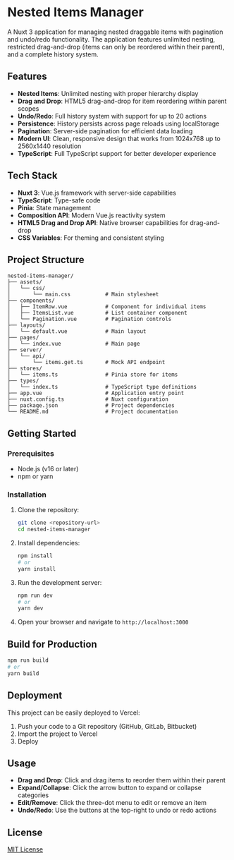 # Nested Items Manager

A Nuxt 3 application for managing nested draggable items with pagination and undo/redo functionality. The application features unlimited nesting, restricted drag-and-drop (items can only be reordered within their parent), and a complete history system.

## Features

- **Nested Items**: Unlimited nesting with proper hierarchy display
- **Drag and Drop**: HTML5 drag-and-drop for item reordering within parent scopes
- **Undo/Redo**: Full history system with support for up to 20 actions
- **Persistence**: History persists across page reloads using localStorage
- **Pagination**: Server-side pagination for efficient data loading
- **Modern UI**: Clean, responsive design that works from 1024x768 up to 2560x1440 resolution
- **TypeScript**: Full TypeScript support for better developer experience

## Tech Stack

- **Nuxt 3**: Vue.js framework with server-side capabilities
- **TypeScript**: Type-safe code
- **Pinia**: State management
- **Composition API**: Modern Vue.js reactivity system
- **HTML5 Drag and Drop API**: Native browser capabilities for drag-and-drop
- **CSS Variables**: For theming and consistent styling

## Project Structure

```
nested-items-manager/
├── assets/
│   └── css/
│       └── main.css           # Main stylesheet
├── components/
│   ├── ItemRow.vue            # Component for individual items
│   ├── ItemsList.vue          # List container component
│   └── Pagination.vue         # Pagination controls
├── layouts/
│   └── default.vue            # Main layout
├── pages/
│   └── index.vue              # Main page
├── server/
│   └── api/
│       └── items.get.ts       # Mock API endpoint
├── stores/
│   └── items.ts               # Pinia store for items
├── types/
│   └── index.ts               # TypeScript type definitions
├── app.vue                    # Application entry point
├── nuxt.config.ts             # Nuxt configuration
├── package.json               # Project dependencies
└── README.md                  # Project documentation
```

## Getting Started

### Prerequisites

- Node.js (v16 or later)
- npm or yarn

### Installation

1. Clone the repository:

   ```bash
   git clone <repository-url>
   cd nested-items-manager
   ```

2. Install dependencies:

   ```bash
   npm install
   # or
   yarn install
   ```

3. Run the development server:

   ```bash
   npm run dev
   # or
   yarn dev
   ```

4. Open your browser and navigate to `http://localhost:3000`

## Build for Production

```bash
npm run build
# or
yarn build
```

## Deployment

This project can be easily deployed to Vercel:

1. Push your code to a Git repository (GitHub, GitLab, Bitbucket)
2. Import the project to Vercel
3. Deploy

## Usage

- **Drag and Drop**: Click and drag items to reorder them within their parent
- **Expand/Collapse**: Click the arrow button to expand or collapse categories
- **Edit/Remove**: Click the three-dot menu to edit or remove an item
- **Undo/Redo**: Use the buttons at the top-right to undo or redo actions

## License

[MIT License](LICENSE)
